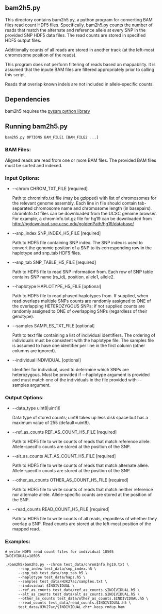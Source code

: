 ## bam2h5.py

This directory contains bam2h5.py,  a python program for converting BAM
files read count HDF5 files. Specifically, bam2h5.py counts the number
of reads that match the alternate and reference allele at every SNP in the provided
SNP HDF5 data files. The read counts are stored in specified HDF5 output
files.

Additionally counts of all reads are stored in another track (at the 
left-most chromosome position of the reads).

This program does not perform filtering of reads based on mappability.
It is assumed that the inpute BAM files are filtered appropriately prior to 
calling this script.

Reads that overlap known indels are not included in allele-specific
counts.

## Dependencies
bam2h5 requires the [pysam python library](https://github.com/pysam-developers/pysam)


## Running bam2h5.py

    bam2h5.py OPTIONS BAM_FILE1 [BAM_FILE2 ...]

### BAM Files:

Aligned reads are read from one or more BAM files. The provided
BAM files must be sorted and indexed.

### Input Options:
* --chrom CHROM_TXT_FILE [required]

    Path to chromInfo.txt file (may be gzipped) with list of
	chromosomes for the relevant genome assembly. Each line
	in file should contain tab-separated chromosome name and
	chromosome length (in basepairs). chromInfo.txt files can
	be downloaded from the UCSC genome browser. For example,
	a chromInfo.txt.gz file for hg19 can be downloaded from
	http://hgdownload.soe.ucsc.edu/goldenPath/hg19/database/

* --snp_index SNP_INDEX_H5_FILE [required]

    Path to HDF5 file containing SNP index. The SNP index is
    used to convert the genomic position of a SNP to its
    corresponding row in the haplotype and snp_tab
    HDF5 files.

* --snp_tab SNP_TABLE_H5_FILE [required]

    Path to HDF5 file to read SNP information from. Each row of SNP
    table contains SNP name (rs_id), position, allele1, allele2.

* --haplotype HAPLOTYPE_H5_FILE [optional]

    Path to HDF5 file to read phased haplotypes from.
    If supplied, when read overlaps multiple SNPs counts are randomly
    assigned to ONE of the overlapping HETEROZYGOUS SNPs; if not supplied 
    counts are randomly assigned to ONE of overlapping SNPs (regardless of 
    their genotype).

* --samples SAMPLES_TXT_FILE [optional]

    Path to text file containing a list of individual identifiers. The
    ordering of individuals must be consistent with the haplotype
    file. The samples file is assumed to have one identifier per line
    in the first column (other columns are ignored).

* --individual INDIVIDUAL [optional]

    Identifier for individual, used to determine which
    SNPs are heterozygous. Must be provided
    if --haplotype argument is provided and must match one of the
    individuals in the file provided with --samples argument.

### Output Options:
* --data_type uint8|uint16

    Data type of stored counts; uint8 takes up less disk
    space but has a maximum value of 255 (default=uint8).
     
 * --ref_as_counts REF_AS_COUNT_H5_FILE [required]
	 
     Path to HDF5 file to write counts of reads that match reference allele.
     Allele-specific counts are stored at the position of the SNP.

* --alt_as_counts ALT_AS_COUNT_H5_FILE [required]

    Path to HDF5 file to write counts of reads that match alternate allele.
    Allele-specific counts are stored at the position of the SNP.

* --other_as_counts OTHER_AS_COUNT_H5_FILE [required]

    Path to HDF5 file to write counts of reads that match neither reference
    nor alternate allele. Allele-specific counts are stored at the position
    of the SNP.

* --read_counts READ_COUNT_H5_FILE [required]

    Path to HDF5 file to write counts of all reads, regardless of whether
    they overlap a SNP. Read counts are stored at the left-most position
    of the mapped read.


### Examples:

    # write HDF5 read count files for individual 18505
	INDIVIDUAL=18505
	
    ./bam2h5/bam2h5.py --chrom test_data/chromInfo.hg19.txt \
	      --snp_index test_data/snp_index.h5 \
	      --snp_tab test_data/snp_tab.h5 \
	      --haplotype test_data/haps.h5 \
	      --samples test_data/H3K27ac/samples.txt \
	      --individual $INDIVIDUAL \
	      --ref_as_counts test_data/ref_as_counts.$INDIVIDUAL.h5 \
	      --alt_as_counts test_data/alt_as_counts.$INDIVIDUAL.h5 \
	      --other_as_counts test_data/other_as_counts.$INDIVIDUAL.h5 \
	      --read_counts test_data/read_counts.$INDIVIDUAL.h5 \
	      test_data/H3K27ac/$INDIVIDUAL.chr*.keep.rmdup.bam

